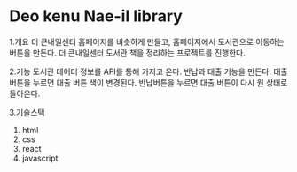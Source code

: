# Deo kenu Nae-il library

1.개요
더 큰내일센터 홈페이지를 비슷하게 만들고, 홈페이지에서 도서관으로 이동하는 버튼을 만든다.
더 큰내일센터 도서관 책을 정리하는 프로젝트를 진행한다.

2.기능
도서관 데이터 정보를 API를 통해 가지고 온다.
반납과 대출 기능을 만든다.
대출 버튼을 누르면 대출 버튼 색이 변경된다.
반납버튼을 누르면 대출 버튼이 다시 원 상태로 돌아온다.

3.기술스택
1. html
2. css
3. react
4. javascript


